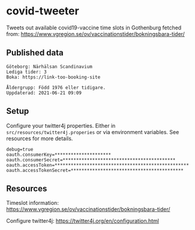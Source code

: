 # covid-tweeter

Tweets out available covid19-vaccine time slots in Gothenburg fetched from: https://www.vgregion.se/ov/vaccinationstider/bokningsbara-tider/



## Published data

```
Göteborg: Närhälsan Scandinavium
Lediga tider: 3
Boka: https://link-too-booking-site

Åldergrupp: Född 1976 eller tidigare.
Uppdaterad: 2021-06-21 09:09
```



## Setup

Configure your twitter4j properties. Either in `src/resources/twitter4j.properies` or via environment variables. See resources for more details.

```
debug=true
oauth.consumerKey=*********************
oauth.consumerSecret=******************************************
oauth.accessToken=**************************************************
oauth.accessTokenSecret=******************************************
```



## Resources

Timeslot information: https://www.vgregion.se/ov/vaccinationstider/bokningsbara-tider/

Configure twitter4j: https://twitter4j.org/en/configuration.html

